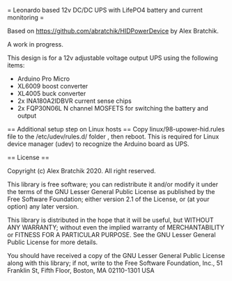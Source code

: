 = Leonardo based 12v DC/DC UPS with LifePO4 battery and current monitoring =

Based on https://github.com/abratchik/HIDPowerDevice by Alex Bratchik.

A work in progress.

This design is for a 12v adjustable voltage output UPS using the following items:

* Arduino Pro Micro
* XL6009 boost converter
* XL4005 buck converter
* 2x INA180A2IDBVR current sense chips
* 2x FQP30N06L N channel MOSFETS for switching the battery and output

== Additional setup step on Linux hosts ==
Copy linux/98-upower-hid.rules file to the /etc/udev/rules.d/ folder , then reboot. This is required for
Linux device manager (udev) to recognize the Arduino board as UPS. 

== License ==

Copyright (c) Alex Bratchik 2020. All right reserved.

This library is free software; you can redistribute it and/or
modify it under the terms of the GNU Lesser General Public
License as published by the Free Software Foundation; either
version 2.1 of the License, or (at your option) any later version.

This library is distributed in the hope that it will be useful,
but WITHOUT ANY WARRANTY; without even the implied warranty of
MERCHANTABILITY or FITNESS FOR A PARTICULAR PURPOSE. See the GNU
Lesser General Public License for more details.

You should have received a copy of the GNU Lesser General Public
License along with this library; if not, write to the Free Software
Foundation, Inc., 51 Franklin St, Fifth Floor, Boston, MA 02110-1301 USA
